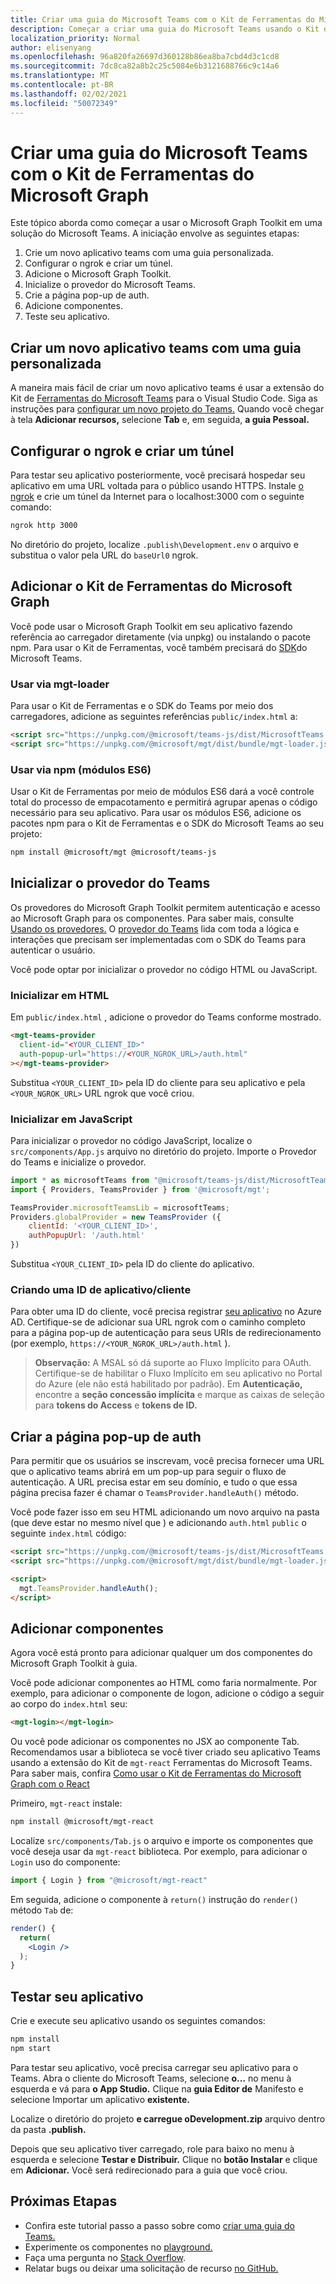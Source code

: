 ```yaml
---
title: Criar uma guia do Microsoft Teams com o Kit de Ferramentas do Microsoft Graph
description: Começar a criar uma guia do Microsoft Teams usando o Kit de Ferramentas do Microsoft Graph.
localization_priority: Normal
author: elisenyang
ms.openlocfilehash: 96a820fa26697d360128b86ea8ba7cbd4d3c1cd8
ms.sourcegitcommit: 7dc8ca82a8b2c25c5084e6b3121688766c9c14a6
ms.translationtype: MT
ms.contentlocale: pt-BR
ms.lasthandoff: 02/02/2021
ms.locfileid: "50072349"
---
```

# <a name="build-a-microsoft-teams-tab-with-the-microsoft-graph-toolkit"></a>Criar uma guia do Microsoft Teams com o Kit de Ferramentas do Microsoft Graph

Este tópico aborda como começar a usar o Microsoft Graph Toolkit em uma solução do Microsoft Teams. A iniciação envolve as seguintes etapas:

1. Crie um novo aplicativo teams com uma guia personalizada.
2. Configurar o ngrok e criar um túnel.
3. Adicione o Microsoft Graph Toolkit.
4. Inicialize o provedor do Microsoft Teams.
5. Crie a página pop-up de auth.
6. Adicione componentes.
7. Teste seu aplicativo.

## <a name="create-a-new-teams-application-with-a-custom-tab"></a>Criar um novo aplicativo teams com uma guia personalizada

A maneira mais fácil de criar um novo aplicativo teams é usar a extensão do Kit de [Ferramentas do Microsoft Teams](https://marketplace.visualstudio.com/items?itemName=TeamsDevApp.ms-teams-vscode-extension) para o Visual Studio Code. Siga as instruções para [configurar um novo projeto do Teams.](/microsoftteams/platform/toolkit/visual-studio-code-overview#set-up-a-new-teams-project) Quando você chegar à tela **Adicionar recursos,** selecione **Tab** e, em seguida, **a guia Pessoal.**

## <a name="set-up-ngrok-and-create-a-tunnel"></a>Configurar o ngrok e criar um túnel

Para testar seu aplicativo posteriormente, você precisará hospedar seu aplicativo em uma URL voltada para o público usando HTTPS. Instale [o ngrok](https://ngrok.com/download) e crie um túnel da Internet para o localhost:3000 com o seguinte comando:

```bash
ngrok http 3000
```
No diretório do projeto, localize `.publish\Development.env` o arquivo e substitua o valor pela URL do `baseUrl0` ngrok.

## <a name="add-the-microsoft-graph-toolkit"></a>Adicionar o Kit de Ferramentas do Microsoft Graph

Você pode usar o Microsoft Graph Toolkit em seu aplicativo fazendo referência ao carregador diretamente (via unpkg) ou instalando o pacote npm. Para usar o Kit de Ferramentas, você também precisará do [SDK](/javascript/api/overview/msteams-client?view=msteams-client-js-latest)do Microsoft Teams.

### <a name="use-via-mgt-loader"></a>Usar via mgt-loader
Para usar o Kit de Ferramentas e o SDK do Teams por meio dos carregadores, adicione as seguintes referências `public/index.html` a:

```html
<script src="https://unpkg.com/@microsoft/teams-js/dist/MicrosoftTeams.min.js" crossorigin="anonymous"></script>
<script src="https://unpkg.com/@microsoft/mgt/dist/bundle/mgt-loader.js"></script>
```

### <a name="use-via-npm-es6-modules"></a>Usar via npm (módulos ES6)
Usar o Kit de Ferramentas por meio de módulos ES6 dará a você controle total do processo de empacotamento e permitirá agrupar apenas o código necessário para seu aplicativo. Para usar os módulos ES6, adicione os pacotes npm para o Kit de Ferramentas e o SDK do Microsoft Teams ao seu projeto:

```bash
npm install @microsoft/mgt @microsoft/teams-js
```

## <a name="initialize-the-teams-provider"></a>Inicializar o provedor do Teams

Os provedores do Microsoft Graph Toolkit permitem autenticação e acesso ao Microsoft Graph para os componentes. Para saber mais, consulte [Usando os provedores.](../providers/providers.md) O [provedor do Teams](../providers/teams.md) lida com toda a lógica e interações que precisam ser implementadas com o SDK do Teams para autenticar o usuário.

Você pode optar por inicializar o provedor no código HTML ou JavaScript. 

### <a name="initialize-in-html"></a>Inicializar em HTML

Em `public/index.html` , adicione o provedor do Teams conforme mostrado.

```html
<mgt-teams-provider
  client-id="<YOUR_CLIENT_ID>"
  auth-popup-url="https://<YOUR_NGROK_URL>/auth.html"
></mgt-teams-provider>
```

Substitua `<YOUR_CLIENT_ID>` pela ID do cliente para seu aplicativo e pela `<YOUR_NGROK_URL>` URL ngrok que você criou.

### <a name="initialize-in-javascript"></a>Inicializar em JavaScript

Para inicializar o provedor no código JavaScript, localize o `src/components/App.js` arquivo no diretório do projeto. Importe o Provedor do Teams e inicialize o provedor.

```js
import * as microsoftTeams from "@microsoft/teams-js/dist/MicrosoftTeams";
import { Providers, TeamsProvider } from '@microsoft/mgt';

TeamsProvider.microsoftTeamsLib = microsoftTeams;
Providers.globalProvider = new TeamsProvider ({
    clientId: '<YOUR_CLIENT_ID>',
    authPopupUrl: '/auth.html'
})
```
Substitua `<YOUR_CLIENT_ID>` pela ID do cliente do aplicativo.

### <a name="creating-an-appclient-id"></a>Criando uma ID de aplicativo/cliente
Para obter uma ID do cliente, você precisa registrar [seu aplicativo](../../auth-register-app-v2.md) no Azure AD. Certifique-se de adicionar sua URL ngrok com o caminho completo para a página pop-up de autenticação para seus URIs de redirecionamento (por exemplo, `https://<YOUR_NGROK_URL>/auth.html` ).
>**Observação:** A MSAL só dá suporte ao Fluxo Implícito para OAuth. Certifique-se de habilitar o Fluxo Implícito em seu aplicativo no Portal do Azure (ele não está habilitado por padrão). Em **Autenticação,** encontre a **seção concessão implícita** e marque as caixas de seleção para **tokens do Access** e **tokens de ID.** 

## <a name="create-the-auth-popup-page"></a>Criar a página pop-up de auth

Para permitir que os usuários se inscrevam, você precisa fornecer uma URL que o aplicativo teams abrirá em um pop-up para seguir o fluxo de autenticação. A URL precisa estar em seu domínio, e tudo o que essa página precisa fazer é chamar o `TeamsProvider.handleAuth()` método.

Você pode fazer isso em seu HTML adicionando um novo arquivo na pasta (que deve estar no mesmo nível que ) e adicionando `auth.html` `public` o seguinte `index.html` código: 

```html
<script src="https://unpkg.com/@microsoft/teams-js/dist/MicrosoftTeams.min.js" crossorigin="anonymous"></script>
<script src="https://unpkg.com/@microsoft/mgt/dist/bundle/mgt-loader.js"></script>

<script>
  mgt.TeamsProvider.handleAuth();
</script>
```

## <a name="add-components"></a>Adicionar componentes

Agora você está pronto para adicionar qualquer um dos componentes do Microsoft Graph Toolkit à guia. 

Você pode adicionar componentes ao HTML como faria normalmente. Por exemplo, para adicionar o componente de logon, adicione o código a seguir ao corpo do `index.html` seu:

```html
<mgt-login></mgt-login>
```

Ou você pode adicionar os componentes no JSX ao componente Tab. Recomendamos usar a biblioteca se você tiver criado seu aplicativo Teams usando a extensão do Kit de `mgt-react` Ferramentas do Microsoft Teams. Para saber mais, confira [Como usar o Kit de Ferramentas do Microsoft Graph com o React](./use-toolkit-with-react.md)

Primeiro, `mgt-react` instale:

```bash
npm install @microsoft/mgt-react
```

Localize `src/components/Tab.js` o arquivo e importe os componentes que você deseja usar da `mgt-react` biblioteca. Por exemplo, para adicionar o `Login` uso do componente:

```js
import { Login } from "@microsoft/mgt-react"
```

Em seguida, adicione o componente à `return()` instrução do `render()` método `Tab` de:

```jsx
render() {
  return(
    <Login />
  );
}
```

## <a name="test-your-application"></a>Testar seu aplicativo

Crie e execute seu aplicativo usando os seguintes comandos:
```bash
npm install
npm start
```

Para testar seu aplicativo, você precisa carregar seu aplicativo para o Teams. Abra o cliente do Microsoft Teams, selecione **o...** no menu à esquerda e vá para **o App Studio.** Clique na **guia Editor de** Manifesto e selecione Importar um aplicativo **existente.**

Localize o diretório do projeto **e carregue oDevelopment.zip** arquivo dentro da pasta **.publish.**

Depois que seu aplicativo tiver carregado, role para baixo no menu à esquerda e selecione **Testar e Distribuir.** Clique no **botão Instalar** e clique em **Adicionar.** Você será redirecionado para a guia que você criou.

## <a name="next-steps"></a>Próximas Etapas
- Confira este tutorial passo a passo sobre como [criar uma guia do Teams.](https://developer.microsoft.com/graph/blogs/a-lap-around-microsoft-graph-toolkit-day-10-microsoft-graph-toolkit-teams-provider/)
- Experimente os componentes no [playground.](https://mgt.dev)
- Faça uma pergunta no [Stack Overflow](https://aka.ms/mgt-question).
- Relatar bugs ou deixar uma solicitação de recurso [no GitHub.](https://aka.ms/mgt)
